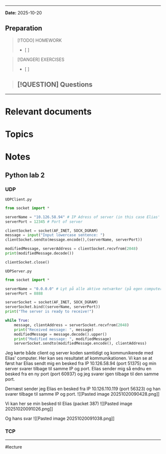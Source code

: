 
---
**Date:** 2025-10-20

## Preparation

>[!TODO] HOMEWORK
>- [ ] 

> [!DANGER] EXERCISES
> - [ ] 

> [!QUESTION] Questions
> - 

---
# Relevant documents


# Topics


# Notes
## Python lab 2

### UDP

`UDPClient.py`
```python
from socket import *

serverName = "10.126.58.94" # IP Adress of server (in this case Elias' computer)
serverPort = 12345 # Port of server

clientSocket = socket(AF_INET, SOCK_DGRAM)
message = input("Input lowercase sentence: ")
clientSocket.sendto(message.encode(),(serverName, serverPort))

modifiedMessage, serverAddress = clientSocket.recvfrom(2048)
print(modifiedMessage.decode())

clientSocket.close()
```

`UDPServer.py`
```python
from socket import *

serverName = "0.0.0.0" # Lyt på alle aktive netværker (på egen computer altså)
serverPort = 8888

serverSocket = socket(AF_INET, SOCK_DGRAM)
serverSocket.bind((serverName, serverPort))
print("The server is ready to receive!")

while True:
	message, clientAddress = serverSocket.recvfrom(2048)
	print("Received message: ", message)
	modifiedMessage = message.decode().upper()
	print("Modified message: ", modifiedMessage)
	serverSocket.sendto(modifiedMessage.encode(), clientAddress)
```

Jeg kørte både client og server koden samtidigt og kommunikerede med Elias' computer. Her kan ses resultatet af kommunikationen.
Vi kan se at først har Elias sendt mig en besked fra IP 10.126.58.94 (port 51375) og min server svarer tilbage til samme IP og port.
Elias sender mig så endnu en besked fra en ny port (port 60937) og jeg svarer igen tilbage til den samme port.

Dernæst sender jeg Elias en besked fra IP 10.126.110.119 (port 56323) og han svarer tilbage til samme IP og port.
![[Pasted image 20251020090428.png]]

Vi kan her se min besked til Elias (packet 387)
![[Pasted image 20251020091026.png]]

Og hans svar
![[Pasted image 20251020091038.png]]

### TCP


---
#lecture 